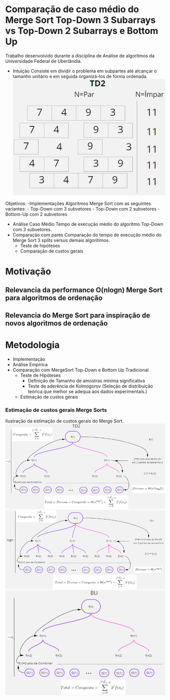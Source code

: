 <!-- Project -->
# Comparação de caso médio do Merge Sort Top-Down 3 Subarrays vs Top-Down 2 Subarrays e Bottom Up
Trabalho desenvolvido durante a disciplina de Análise de algoritmos da Universidade Federal de Uberlândia.
- Intuição Consiste em dividir o problema em subpartes até alcançar o tamanho unitário e em seguida
organizá-los de forma ordenada.
![Ilustração do Merge Sort Top Down 2 Subarrays.](images/td2.png)

Objetivos:
-Implementações Algoritmos Merge Sort com as seguintes variantes:
	- Top-Down com 3 subvetores
	- Top-Down com 2 subvetores
	- Bottom-Up com 2 subvetores
- Análise Caso Médio Tempo de execução médio do algoritmo Top-Down com 3
subvetores.
- Comparação com pares Comparação do tempo de execução médio do Merge Sort 3
splits versus demais algoritimos.
	- Teste de hipóteses
	- Comparação de custos gerais

<!-- Motivation -->
# Motivação
## Relevancia da performance O(nlogn) Merge Sort para algoritmos de ordenação
## Relevancia do Merge Sort para inspiração de novos algoritmos de ordenação

# Metodologia
- Implementação
- Análise Empírica
- Comparação com MergeSort Top-Down e Bottom Up Tradicional
	- Teste de Hipóteses
		- Definição de Tamanho de amostras mínima significativa
		- Teste de aderência de Kolmogorov (Seleção de distribuição teórica que melhor se adequa aos dados experimentais.)
	- Estimação de custos gerais

### Estimação de custos gerais Merge Sorts
Ilustração da estimação de custos gerais do Merge Sort.
![Ilustração da estimação de custos gerais do Merge Sort Top Down 2 Subarrays.](images/td2_analise.png)
![Ilustração da estimação de custos gerais do Merge Sort Top Down 3 Subarrays.](images/td3_analise.png)
![Ilustração da estimação de custos gerais do Merge Sort Bottom Up.](images/bu_analise.png)


<!-- TODO: Installation -->
<!-- TODO: Tests -->
<!-- TODO: How to use? -->
<!-- Credits -->
<!-- TODO: License -->